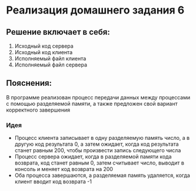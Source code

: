 # Реализация домашнего задания 6
## Решение включает в себя:
1. Исходный код сервера
2. Исходный код клиента
3. Исполняемый файл клиента
4. Исполняемый файл сервера
## Пояснения:
В программе реализован процесс передачи данных между процессами с помощью разделяемой памяти, а также предложен свой вариант корректного завершения
### Идея
- Процесс клиента записывает в одну разделяемую память число, а в другую код результата 0, а затем ожидает, когда код результата станет равным 200, чтобы произвести запись следующего числа
- Процесс сервера ожидает, когда в разделяемой памяти кода возврата, код станет равным 0, затем считывает число, выводит в консоль и меняет код возврата на 200
- Оба процесса завершаются, а разделяемая память удаляется, когда клиент вводит код возврата -1
 
